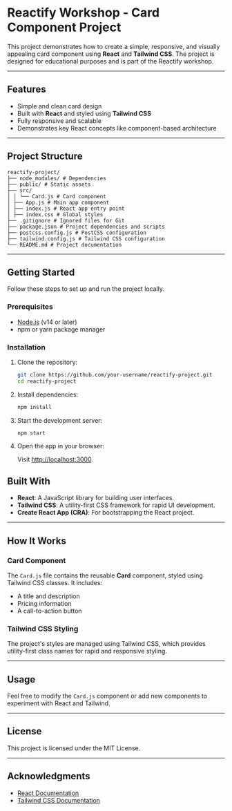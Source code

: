 # Reactify Workshop - Card Component Project

This project demonstrates how to create a simple, responsive, and visually appealing card component using **React** and **Tailwind CSS**. The project is designed for educational purposes and is part of the Reactify workshop.

---

## Features

- Simple and clean card design
- Built with **React** and styled using **Tailwind CSS**
- Fully responsive and scalable
- Demonstrates key React concepts like component-based architecture

---

## Project Structure
```
reactify-project/
├── node_modules/ # Dependencies
├── public/ # Static assets
├── src/
│ │ └── Card.js # Card component
│ ├── App.js # Main app component
│ ├── index.js # React app entry point
│ ├── index.css # Global styles
├── .gitignore # Ignored files for Git
├── package.json # Project dependencies and scripts
├── postcss.config.js # PostCSS configuration
├── tailwind.config.js # Tailwind CSS configuration
└── README.md # Project documentation
```




---

## Getting Started

Follow these steps to set up and run the project locally.

### Prerequisites

- [Node.js](https://nodejs.org/) (v14 or later)
- npm or yarn package manager

### Installation

1. Clone the repository:
   ```bash
   git clone https://github.com/your-username/reactify-project.git
   cd reactify-project
   ```

2. Install dependencies:

    ```bash
    npm install
    ```

3. Start the development server:

    ```bash
    npm start
    ```

4. Open the app in your browser:

    Visit [http://localhost:3000](http://localhost:3000).


## Built With

- **React**: A JavaScript library for building user interfaces.
- **Tailwind CSS**: A utility-first CSS framework for rapid UI development.
- **Create React App (CRA)**: For bootstrapping the React project.

---

## How It Works

### Card Component

The `Card.js` file contains the reusable **Card** component, styled using Tailwind CSS classes. It includes:

- A title and description
- Pricing information
- A call-to-action button

### Tailwind CSS Styling

The project's styles are managed using Tailwind CSS, which provides utility-first class names for rapid and responsive styling.

---

## Usage

Feel free to modify the `Card.js` component or add new components to experiment with React and Tailwind.

---

## License

This project is licensed under the MIT License.

---

## Acknowledgments

- [React Documentation](https://react.dev/)
- [Tailwind CSS Documentation](https://tailwindcss.com/docs)
